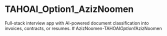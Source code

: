# TAHOAI_Option1_AzizNoomen
Full-stack interview app with AI-powered document classification into invoices, contracts, or resumes.
#   A z i z N o o m e n - T A H O A I _ O p t i o n 1 _ A z i z N o o m e n  
 
